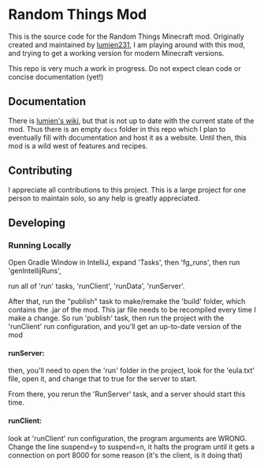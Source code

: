 # Random Things Mod

This is the source code for the Random Things Minecraft mod. Originally created and maintained by [lumien231](https://github.com/lumien231/Random-Things), I am playing around with this mod, and trying to get a working version for modern Minecraft versions.

This repo is very much a work in progress. Do not expect clean code or concise documentation (yet!)

## Documentation
There is [lumien's wiki](https://lumien.net/rtwiki/), but that is not up to date with the current state of the mod. Thus there is an empty `docs` folder in this repo which I plan to eventually fill with documentation and host it as a website. Until then, this mod is a wild west of features and recipes.

## Contributing
I appreciate all contributions to this project. This is a large project for one person to maintain solo, so any help is greatly appreciated.

## Developing
### Running Locally
Open Gradle Window in IntelliJ,
expand 'Tasks', then 'fg_runs', then run 'genIntellijRuns',

run all of 'run' tasks, 'runClient', 'runData', 'runServer'.

After that, run the "publish" task to make/remake the 'build' folder, which contains the .jar of the mod.
This jar file needs to be recompiled every time I make a change. So run 'publish' task, then run the project with the 'runClient' run configuration, and you'll get an up-to-date version of the mod

#### runServer:
then, you'll need to open the 'run' folder in the project,
look for the 'eula.txt' file, open it, and change that to true for the server to start.

From there, you rerun the 'RunServer' task, and a server should start this time.

#### runClient:
look at 'runClient' run configuration, the program arguments are WRONG.
Change the line suspend=y to suspend=n, it halts the program until it gets a connection
on port 8000 for some reason (it's the client, is it doing that)
